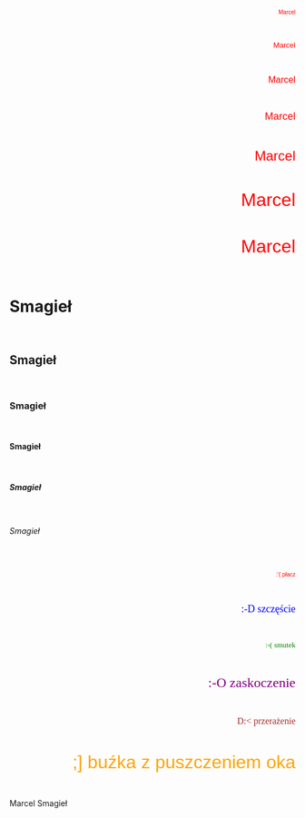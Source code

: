 <!DOCTYPE html>
  <html lang="pl-PL">
	<html>
		<head>
			<meta charset="utf-8">
			<title>Marcel Smagieł</title>
		</head>
		<body>
<p align="right"> <font color="red" size="1" face="Arial"> Marcel </font> </p> <br>
<p align="right"> <font color="red" size="2" face="Arial"> Marcel </font> </p> <br>
<p align="right"> <font color="red" size="3" face="Arial"> Marcel </font> </p> <br>
<p align="right"> <font color="red" size="4" face="Arial"> Marcel </font> </p> <br>
<p align="right"> <font color="red" size="5" face="Arial"> Marcel </font> </p> <br>
<p align="right"> <font color="red" size="6" face="Arial"> Marcel </font> </p> <br>
<p align="right"> <font color="red" size="6" face="Arial"> Marcel </font> </p> <br>
<h1> Smagieł </h1><br>
<h2> Smagieł </h2><br>
<h3> Smagieł </h3><br>
<h4> Smagieł </h4><br>
<h5> Smagieł </h5><br>
<h6> Smagieł </h6><br>
<p align="right"> <font color="red" size="1" face="Arial"> :'( płacz </font> </p> <br>
<p align="right"> <font color="blue" size="4" face="Times New Roman"> :‑D szczęście </font> </p> <br>
<p align="right"> <font color="green" size="2" face="Verdana"> :‑( smutek </font> </p> <br>
<p align="right"> <font color="purple" size="5" face="Times New Roman"> :‑O zaskoczenie </font> </p> <br>
<p align="right"> <font color="brown" size="3" face="Verdana"> D:< przerażenie </font> </p> <br>
<p align="right"> <font color="orange" size="6" face="Arial"> ;] buźka z puszczeniem oka </font> </p> <br>

Marcel Smagieł
		</body>
	</html>
